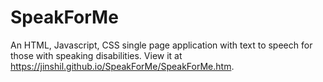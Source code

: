 # SpeakForMe
An HTML, Javascript, CSS single page application with text to speech for those with speaking disabilities.  View it at https://jinshil.github.io/SpeakForMe/SpeakForMe.htm.
